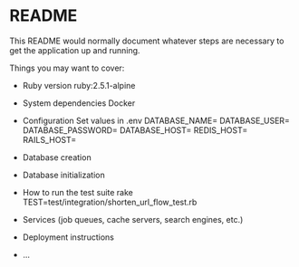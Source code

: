 # README

This README would normally document whatever steps are necessary to get the
application up and running.

Things you may want to cover:

* Ruby version
ruby:2.5.1-alpine

* System dependencies
Docker

* Configuration
Set values in .env
DATABASE_NAME=
DATABASE_USER=
DATABASE_PASSWORD=
DATABASE_HOST=
REDIS_HOST=
RAILS_HOST=

* Database creation

* Database initialization

* How to run the test suite
rake TEST=test/integration/shorten_url_flow_test.rb

* Services (job queues, cache servers, search engines, etc.)

* Deployment instructions

* ...
